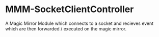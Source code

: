 # MMM-SocketClientController
A Magic Mirror Module which connects to a socket and recieves event which are then forwarded / executed on the magic mirror.
